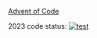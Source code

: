 [Advent of Code](https://adventofcode.com/)

2023 code status: [![test](https://github.com/Samour/adventofcode/actions/workflows/test.yaml/badge.svg)](https://github.com/Samour/adventofcode/actions/workflows/test.yaml)
